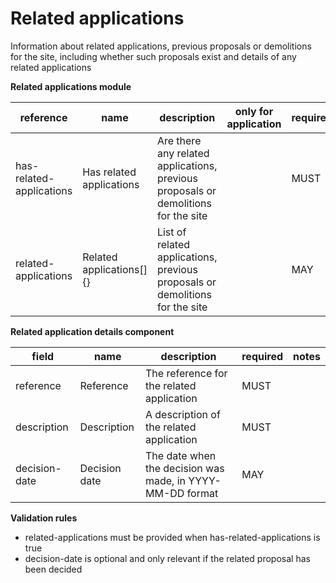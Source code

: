 # Related applications

Information about related applications, previous proposals or demolitions for the site, including whether such proposals exist and details of any related applications


**Related applications module**

| reference | name | description | only for application | requirement | notes |
| --- | --- | --- | --- | --- | --- |
| has-related-applications | Has related applications | Are there any related applications, previous proposals or demolitions for the site |  | MUST |  |
| related-applications | Related applications[]{} | List of related applications, previous proposals or demolitions for the site |  | MAY |  |


**Related application details component**

field | name | description | required | notes
-- | -- | -- | -- | --
reference | Reference | The reference for the related application | MUST | 
description | Description | A description of the related application | MUST | 
decision-date | Decision date | The date when the decision was made, in YYYY-MM-DD format | MAY | 

**Validation rules**

- related-applications must be provided when has-related-applications is true
- decision-date is optional and only relevant if the related proposal has been decided